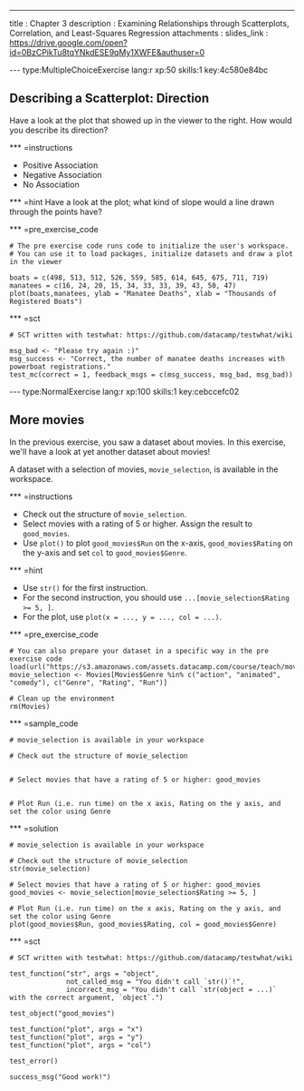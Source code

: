---
title       : Chapter 3 
description : Examining Relationships through Scatterplots, Correlation, and Least-Squares Regression
attachments : 
  slides_link : https://drive.google.com/open?id=0BzCPikTu8tqYNkdESE9qMy1XWFE&authuser=0

--- type:MultipleChoiceExercise lang:r xp:50 skills:1 key:4c580e84bc
## Describing a Scatterplot: Direction

Have a look at the plot that showed up in the viewer to the right. How would you describe its direction?

*** =instructions
- Positive Association
- Negative Association
- No Association

*** =hint
Have a look at the plot; what kind of slope would a line drawn through the points have?

*** =pre_exercise_code
```{r}
# The pre exercise code runs code to initialize the user's workspace.
# You can use it to load packages, initialize datasets and draw a plot in the viewer

boats = c(498, 513, 512, 526, 559, 585, 614, 645, 675, 711, 719)
manatees = c(16, 24, 20, 15, 34, 33, 33, 39, 43, 50, 47)
plot(boats,manatees, ylab = "Manatee Deaths", xlab = "Thousands of Registered Boats")

```

*** =sct
```{r}
# SCT written with testwhat: https://github.com/datacamp/testwhat/wiki

msg_bad <- "Please try again :)"
msg_success <- "Correct, the number of manatee deaths increases with powerboat registrations."
test_mc(correct = 1, feedback_msgs = c(msg_success, msg_bad, msg_bad))
```

--- type:NormalExercise lang:r xp:100 skills:1 key:cebccefc02
## More movies

In the previous exercise, you saw a dataset about movies. In this exercise, we'll have a look at yet another dataset about movies!

A dataset with a selection of movies, `movie_selection`, is available in the workspace.

*** =instructions
- Check out the structure of `movie_selection`.
- Select movies with a rating of 5 or higher. Assign the result to `good_movies`.
- Use `plot()` to  plot `good_movies$Run` on the x-axis, `good_movies$Rating` on the y-axis and set `col` to `good_movies$Genre`.

*** =hint
- Use `str()` for the first instruction.
- For the second instruction, you should use `...[movie_selection$Rating >= 5, ]`.
- For the plot, use `plot(x = ..., y = ..., col = ...)`.

*** =pre_exercise_code
```{r}
# You can also prepare your dataset in a specific way in the pre exercise code
load(url("https://s3.amazonaws.com/assets.datacamp.com/course/teach/movies.RData"))
movie_selection <- Movies[Movies$Genre %in% c("action", "animated", "comedy"), c("Genre", "Rating", "Run")]

# Clean up the environment
rm(Movies)
```

*** =sample_code
```{r}
# movie_selection is available in your workspace

# Check out the structure of movie_selection


# Select movies that have a rating of 5 or higher: good_movies


# Plot Run (i.e. run time) on the x axis, Rating on the y axis, and set the color using Genre

```

*** =solution
```{r}
# movie_selection is available in your workspace

# Check out the structure of movie_selection
str(movie_selection)

# Select movies that have a rating of 5 or higher: good_movies
good_movies <- movie_selection[movie_selection$Rating >= 5, ]

# Plot Run (i.e. run time) on the x axis, Rating on the y axis, and set the color using Genre
plot(good_movies$Run, good_movies$Rating, col = good_movies$Genre)
```

*** =sct
```{r}
# SCT written with testwhat: https://github.com/datacamp/testwhat/wiki

test_function("str", args = "object",
              not_called_msg = "You didn't call `str()`!",
              incorrect_msg = "You didn't call `str(object = ...)` with the correct argument, `object`.")

test_object("good_movies")

test_function("plot", args = "x")
test_function("plot", args = "y")
test_function("plot", args = "col")

test_error()

success_msg("Good work!")
```
